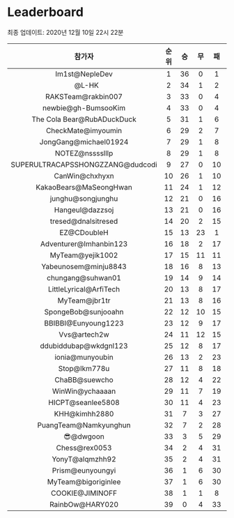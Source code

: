 # Leaderboard
최종 업데이트: 2020년 12월 10일 22시 22분




| 참가자 | 순위 | 승 | 무 | 패 | 승점 |
|:---:|:---:|:---:|:---:|:---:|:---:|
| Im1st@NepleDev | 1 | 36 | 0 | 1 | 108 |
| ⠀@L-HK | 2 | 34 | 1 | 2 | 103 |
| RAKSTeam@rakbin007 | 3 | 33 | 0 | 4 | 99 |
| newbie@gh-BumsooKim | 4 | 33 | 0 | 4 | 99 |
| The Cola Bear@RubADuckDuck | 5 | 31 | 1 | 6 | 94 |
| CheckMate@imyoumin | 6 | 29 | 2 | 7 | 89 |
| JongGang@michael01924 | 7 | 29 | 1 | 8 | 88 |
| NOTEZ@nsssslllp | 8 | 29 | 1 | 8 | 88 |
| SUPERULTRACAPSSHONGZZANG@dudcodi | 9 | 27 | 0 | 10 | 81 |
| CanWin@chxhyxn | 10 | 26 | 1 | 10 | 79 |
| KakaoBears@MaSeongHwan | 11 | 24 | 1 | 12 | 73 |
| junghu@songjunghu | 12 | 21 | 0 | 16 | 63 |
| Hangeul@dazzsoj | 13 | 21 | 0 | 16 | 63 |
| tresed@dnalsitresed | 14 | 20 | 2 | 15 | 62 |
| EZ@CDoubleH | 15 | 13 | 23 | 1 | 62 |
| Adventurer@Imhanbin123 | 16 | 18 | 2 | 17 | 56 |
| MyTeam@yejik1002 | 17 | 15 | 11 | 11 | 56 |
| Yabeunosem@minju8843 | 18 | 16 | 8 | 13 | 56 |
| chungang@suhwan01 | 19 | 14 | 9 | 14 | 51 |
| LittleLyrical@ArfiTech | 20 | 13 | 8 | 17 | 47 |
| MyTeam@jbr1tr | 21 | 13 | 8 | 16 | 47 |
| SpongeBob@sunjooahn | 22 | 12 | 10 | 15 | 46 |
| BBIBBI@Eunyoung1223 | 23 | 12 | 9 | 17 | 45 |
| Vvs@artech2w | 24 | 11 | 12 | 15 | 45 |
| ddubiddubap@wkdgnl123 | 25 | 12 | 8 | 17 | 44 |
| ionia@munyoubin | 26 | 13 | 2 | 23 | 41 |
| Stop@lkm778u | 27 | 11 | 8 | 18 | 41 |
| ChaBB@suewcho | 28 | 12 | 4 | 22 | 40 |
| WinWin@ychaaaan | 29 | 11 | 7 | 19 | 40 |
| HICPT@seanlee5808 | 30 | 11 | 4 | 23 | 37 |
| KHH@kimhh2880 | 31 | 7 | 3 | 27 | 24 |
| PuangTeam@Namkyunghun | 32 | 7 | 2 | 28 | 23 |
| 😎@dwgoon | 33 | 3 | 5 | 29 | 14 |
| Chess@rex0053 | 34 | 2 | 4 | 31 | 10 |
| YonyT@alqmzhh92 | 35 | 2 | 4 | 31 | 10 |
| Prism@eunyoungyi | 36 | 1 | 6 | 30 | 9 |
| MyTeam@bigoriginlee | 37 | 1 | 6 | 30 | 9 |
| COOKIE@JIMINOFF | 38 | 1 | 1 | 8 | 4 |
| RainbOw@HARY020 | 39 | 0 | 4 | 33 | 4 |